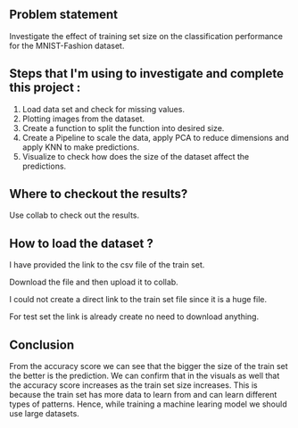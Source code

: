 

## Problem statement

Investigate the effect of training set size on the classification performance for the MNIST-Fashion dataset.


## Steps that I'm using to investigate and complete this project :

1.   Load data set and check for missing values.
2.   Plotting images from the dataset.
3.   Create a function to split the function into desired size.
4.   Create a Pipeline to scale the data, apply PCA to reduce dimensions and apply KNN to make predictions.
5.   Visualize to check how does the size of the dataset affect the predictions.

## Where to checkout the results?

Use collab to check out the results. 

## How to load the dataset ?

I have provided the link to the csv file of the train set. 

Download the file and then upload it to collab.

I could not create a direct link to the train set file since it is a huge file.

For test set the link is already create no need to download anything.

## Conclusion 

From the accuracy score we can see that the bigger the size of the train set the better is the prediction.
We can confirm that in the visuals as well that the accuracy score increases as the train set size increases.
This is because the train set has more data to learn from and can learn different types of patterns.
Hence, while training a machine learing model we should use large datasets.
